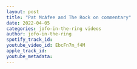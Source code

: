 ```yaml
---
layout: post
title: "Pat McAfee and The Rock on commentary"
date: 2022-04-05
categories: jofo-in-the-ring videos
author: jofo-in-the-ring
spotify_track_id: 
youtube_video_id: EbcFn7m_f4M
apple_track_id: 
youtube_metadata: 
---
```

